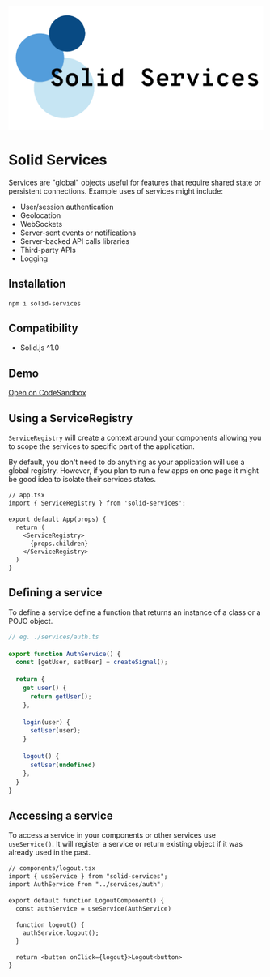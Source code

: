 <p align="center">
  <img src="https://raw.githubusercontent.com/exelord/solid-services/main/logo.png" alt="Solid Services logo" />
</p>

# Solid Services

Services are "global" objects useful for features that require shared state or persistent connections. Example uses of services might include:

- User/session authentication
- Geolocation
- WebSockets
- Server-sent events or notifications
- Server-backed API calls libraries
- Third-party APIs
- Logging

## Installation

```
npm i solid-services
```

## Compatibility

- Solid.js ^1.0

## Demo

[Open on CodeSandbox](https://codesandbox.io/s/solid-services-uqlnw)

## Using a ServiceRegistry

`ServiceRegistry` will create a context around your components allowing you to scope the services to specific part of the application.

By default, you don't need to do anything as your application will use a global registry. However, if you plan to run a few apps on one page it might be good idea to isolate their services states.

```tsx
// app.tsx
import { ServiceRegistry } from 'solid-services';

export default App(props) {
  return (
    <ServiceRegistry>
      {props.children}
    </ServiceRegistry>
  )
}
```

## Defining a service

To define a service define a function that returns an instance of a class or a POJO object.

```ts
// eg. ./services/auth.ts

export function AuthService() {
  const [getUser, setUser] = createSignal();

  return {
    get user() {
      return getUser();
    },

    login(user) {
      setUser(user);
    }

    logout() {
      setUser(undefined)
    },
  }
}
```

## Accessing a service

To access a service in your components or other services use `useService()`. It will register a service or return existing object if it was already used in the past.

```tsx
// components/logout.tsx
import { useService } from "solid-services";
import AuthService from "../services/auth";

export default function LogoutComponent() {
  const authService = useService(AuthService)
  
  function logout() {
    authService.logout();  
  }
  
  return <button onClick={logout}>Logout<button>
}
```